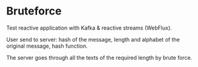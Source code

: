 # Bruteforce
Test reactive application with Kafka & reactive streams (WebFlux).

User send to server: hash of the message, length and alphabet of the original message, hash function.

The server goes through all the texts of the required length by brute force.
